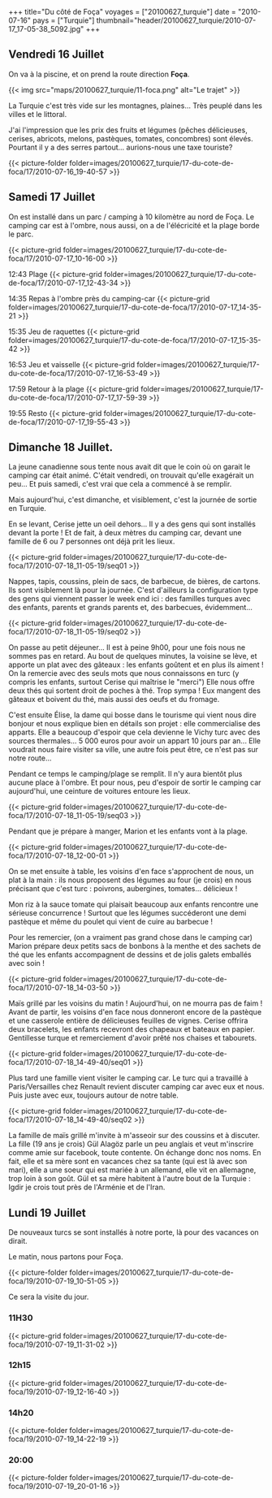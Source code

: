 +++
title="Du côté de Foça"
voyages = ["20100627_turquie"]
date = "2010-07-16"
pays = ["Turquie"]
thumbnail="header/20100627_turquie/2010-07-17_17-05-38_5092.jpg"
+++


## Vendredi 16 Juillet

On va à la piscine, et on prend la route direction **Foça**.

{{< img src="maps/20100627_turquie/11-foca.png" alt="Le trajet" >}}

La Turquie c'est très vide sur les montagnes, plaines... Très peuplé dans les villes et le littoral. 

J'ai l'impression que les prix des fruits et légumes (pêches délicieuses, cerises, abricots, melons, pastèques, tomates, concombres) sont élevés. Pourtant il y a des serres partout... aurions-nous une taxe touriste?

{{< picture-folder folder=images/20100627_turquie/17-du-cote-de-foca/17/2010-07-16_19-40-57 >}}

## Samedi 17 Juillet

On est installé dans un parc / camping à 10 kilomètre au nord de Foça.
Le camping car est à l'ombre, nous aussi, on a de l'élécricité et la plage borde le parc.

{{< picture-grid folder=images/20100627_turquie/17-du-cote-de-foca/17/2010-07-17_10-16-00 >}}

12:43 Plage
{{< picture-grid folder=images/20100627_turquie/17-du-cote-de-foca/17/2010-07-17_12-43-34 >}}

14:35 Repas à l'ombre près du camping-car
{{< picture-grid folder=images/20100627_turquie/17-du-cote-de-foca/17/2010-07-17_14-35-21 >}}

15:35 Jeu de raquettes
{{< picture-grid folder=images/20100627_turquie/17-du-cote-de-foca/17/2010-07-17_15-35-42 >}}

16:53 Jeu et vaisselle
{{< picture-grid folder=images/20100627_turquie/17-du-cote-de-foca/17/2010-07-17_16-53-49 >}}

17:59 Retour à la plage
{{< picture-grid folder=images/20100627_turquie/17-du-cote-de-foca/17/2010-07-17_17-59-39 >}}

19:55 Resto
{{< picture-grid folder=images/20100627_turquie/17-du-cote-de-foca/17/2010-07-17_19-55-43 >}}

## Dimanche 18 Juillet.

La jeune canadienne sous tente nous avait dit que le coin où on garait le camping car était animé. C'était vendredi, on trouvait qu'elle exagérait un peu... Et puis samedi, c'est vrai que cela a commencé à se remplir. 

Mais aujourd'hui, c'est dimanche, et visiblement, c'est la journée de sortie en Turquie.

En se levant, Cerise jette un oeil dehors... Il y a des gens qui sont installés devant la porte ! Et de fait, à deux mètres du camping car, devant une famille de 6 ou 7 personnes ont déjà prit les lieux.

{{< picture-grid folder=images/20100627_turquie/17-du-cote-de-foca/17/2010-07-18_11-05-19/seq01 >}}

Nappes, tapis, coussins, plein de sacs, de barbecue, de bières, de cartons. Ils sont visiblement là pour la journée. C'est d'ailleurs la configuration type des gens qui viennent passer le week end ici : des familles turques avec des enfants, parents et grands parents et, des barbecues, évidemment...

{{< picture-grid folder=images/20100627_turquie/17-du-cote-de-foca/17/2010-07-18_11-05-19/seq02 >}}

On passe au petit déjeuner... Il est à peine 9h00, pour une fois nous ne sommes pas en retard. Au bout de quelques minutes, la voisine se lève, et apporte un plat avec des gâteaux : les enfants goûtent et en plus ils aiment ! On la remercie avec des seuls mots que nous connaissons en turc (y compris les enfants, surtout Cerise qui maîtrise le "merci") Elle nous offre deux thés qui sortent droit de poches à thé. Trop sympa ! Eux mangent des gâteaux et boivent du thé, mais aussi des oeufs et du fromage.

C'est ensuite Élise, la dame qui bosse dans le tourisme qui vient nous dire bonjour et nous explique bien en détails son projet : elle commercialise des apparts. Elle a beaucoup d'espoir que cela devienne le Vichy turc avec des sources thermales... 5 000 euros pour avoir un appart 10 jours par an... Elle voudrait nous faire visiter sa ville, une autre fois peut être, ce n'est pas sur notre route...

Pendant ce temps le camping/plage se remplit. Il n'y aura bientôt plus aucune place à l'ombre. Et pour nous, peu d'espoir de sortir le camping car aujourd'hui, une ceinture de voitures entoure les lieux.

{{< picture-grid folder=images/20100627_turquie/17-du-cote-de-foca/17/2010-07-18_11-05-19/seq03 >}}

Pendant que je prépare à manger, Marion et les enfants vont à la plage.

{{< picture-grid folder=images/20100627_turquie/17-du-cote-de-foca/17/2010-07-18_12-00-01 >}}

On se met ensuite à table, les voisins d'en face s'approchent de nous, un plat à la main : ils nous proposent des légumes au four (je crois) en nous précisant que c'est turc : poivrons, aubergines, tomates... délicieux ! 

Mon riz à la sauce tomate qui plaisait beaucoup aux enfants rencontre une sérieuse concurrence ! Surtout que les légumes succéderont une demi pastèque et même du poulet qui vient de cuire au barbecue !

Pour les remercier, (on a vraiment pas grand chose dans le camping car) Marion prépare deux petits sacs de bonbons à la menthe et des sachets de thé que les enfants accompagnent de dessins et de jolis galets emballés avec soin !


{{< picture-grid folder=images/20100627_turquie/17-du-cote-de-foca/17/2010-07-18_14-03-50 >}}

Maïs grillé par les voisins du matin ! Aujourd'hui, on ne mourra pas de faim ! Avant de partir, les voisins d'en face nous donneront encore de la pastèque et une casserole entière de délicieuses feuilles de vignes. Cerise offrira deux bracelets, les enfants recevront des chapeaux et bateaux en papier. Gentillesse turque et remerciement d'avoir prêté nos chaises et tabourets.

{{< picture-grid folder=images/20100627_turquie/17-du-cote-de-foca/17/2010-07-18_14-49-40/seq01 >}}

Plus tard une famille vient visiter le camping car. Le turc qui a travaillé à Paris/Versailles chez Renault revient discuter camping car avec eux et nous. Puis juste avec eux, toujours autour de notre table. 

{{< picture-grid folder=images/20100627_turquie/17-du-cote-de-foca/17/2010-07-18_14-49-40/seq02 >}}

La famille de maïs grillé m'invite à m'asseoir sur des coussins et à discuter. La fille (19 ans je crois) Gül Alagöz parle un peu anglais et veut m'inscrire comme amie sur facebook, toute contente. On échange donc nos noms. En fait, elle et sa mère sont en vacances chez sa tante (qui est là avec son mari), elle a une soeur qui est mariée à un allemand, elle vit en allemagne, trop loin à son goût. Gül et sa mère habitent à l'autre bout de la Turquie : Igdir je crois tout près de l'Arménie et de l'Iran.

## Lundi 19 Juillet

De nouveaux turcs se sont installés à notre porte, là pour des vacances on dirait. 

Le matin, nous partons pour Foça. 

{{< picture-folder folder=images/20100627_turquie/17-du-cote-de-foca/19/2010-07-19_10-51-05 >}}

Ce sera la visite du jour.

### 11H30
{{< picture-grid folder=images/20100627_turquie/17-du-cote-de-foca/19/2010-07-19_11-31-02 >}}

### 12h15
{{< picture-grid folder=images/20100627_turquie/17-du-cote-de-foca/19/2010-07-19_12-16-40 >}}

### 14h20
{{< picture-folder folder=images/20100627_turquie/17-du-cote-de-foca/19/2010-07-19_14-22-19 >}}

### 20:00
{{< picture-folder folder=images/20100627_turquie/17-du-cote-de-foca/19/2010-07-19_20-01-16 >}}